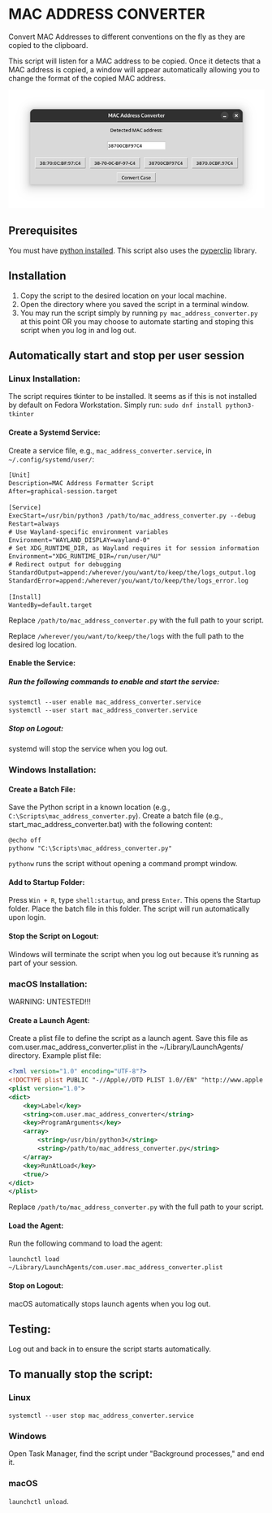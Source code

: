 # MAC ADDRESS CONVERTER

Convert MAC Addresses to different conventions on the fly as they are copied to the clipboard.

This script will listen for a MAC address to be copied. Once it detects that a MAC address is copied, a window will appear automatically allowing you to change the format of the copied MAC address.

![MAC_ADDRESS_CONVERTER](./mac_address_converter.png "MAC_ADDRESS_CONVERTER")

## Prerequisites

You must have [python installed](https://www.python.org/downloads/). This script also uses the [pyperclip](https://pypi.org/project/pyperclip/) library.

## Installation

1. Copy the script to the desired location on your local machine.
2. Open the directory where you saved the script in a terminal window.
3. You may run the script simply by running `py mac_address_converter.py` at this point OR you may choose to automate starting and stoping this script when you log in and log out.

## Automatically start and stop per user session

### Linux Installation:

The script requires tkinter to be installed. It seems as if this is not installed by default on Fedora Workstation. Simply run:
`sudo dnf install python3-tkinter`

#### Create a Systemd Service:

Create a service file, e.g., `mac_address_converter.service`, in `~/.config/systemd/user/`:

```text
[Unit]
Description=MAC Address Formatter Script
After=graphical-session.target

[Service]
ExecStart=/usr/bin/python3 /path/to/mac_address_converter.py --debug
Restart=always
# Use Wayland-specific environment variables
Environment="WAYLAND_DISPLAY=wayland-0"
# Set XDG_RUNTIME_DIR, as Wayland requires it for session information
Environment="XDG_RUNTIME_DIR=/run/user/%U"
# Redirect output for debugging
StandardOutput=append:/wherever/you/want/to/keep/the/logs_output.log
StandardError=append:/wherever/you/want/to/keep/the/logs_error.log

[Install]
WantedBy=default.target
```

Replace `/path/to/mac_address_converter.py` with the full path to your script.

Replace `/wherever/you/want/to/keep/the/logs` with the full path to the desired log location.

#### Enable the Service:

##### Run the following commands to enable and start the service:

    systemctl --user enable mac_address_converter.service
    systemctl --user start mac_address_converter.service

##### Stop on Logout:

systemd will stop the service when you log out.

### Windows Installation:

#### Create a Batch File:

Save the Python script in a known location (e.g., `C:\Scripts\mac_address_converter.py`).
Create a batch file (e.g., start_mac_address_converter.bat) with the following content:

    @echo off
    pythonw "C:\Scripts\mac_address_converter.py"

`pythonw` runs the script without opening a command prompt window.

#### Add to Startup Folder:

Press `Win + R`, type `shell:startup`, and press `Enter`. This opens the Startup folder.
Place the batch file in this folder. The script will run automatically upon login.

#### Stop the Script on Logout:

Windows will terminate the script when you log out because it’s running as part of your session.

### macOS Installation:

WARNING: UNTESTED!!!

#### Create a Launch Agent:

Create a plist file to define the script as a launch agent.
Save this file as com.user.mac_address_converter.plist in the ~/Library/LaunchAgents/ directory.
Example plist file:

```xml
<?xml version="1.0" encoding="UTF-8"?>
<!DOCTYPE plist PUBLIC "-//Apple//DTD PLIST 1.0//EN" "http://www.apple.com/DTDs/PropertyList-1.0.dtd">
<plist version="1.0">
<dict>
    <key>Label</key>
    <string>com.user.mac_address_converter</string>
    <key>ProgramArguments</key>
    <array>
        <string>/usr/bin/python3</string>
        <string>/path/to/mac_address_converter.py</string>
    </array>
    <key>RunAtLoad</key>
    <true/>
</dict>
</plist>
```

Replace `/path/to/mac_address_converter.py` with the full path to your script.

#### Load the Agent:

Run the following command to load the agent:

    launchctl load ~/Library/LaunchAgents/com.user.mac_address_converter.plist

#### Stop on Logout:

macOS automatically stops launch agents when you log out.

## Testing:

Log out and back in to ensure the script starts automatically.

## To manually stop the script:

### Linux

`systemctl --user stop mac_address_converter.service`

### Windows

Open Task Manager, find the script under "Background processes," and end it.

### macOS

`launchctl unload`.
